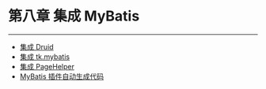 # 第八章 集成 MyBatis

---

* [集成 Druid](/chapter8/集成Druid.md)
* [集成 tk.mybatis](/chapter8/集成tkmybatis.md)
* [集成 PageHelper](/chapter8/集成PageHelper.md)
* [MyBatis 插件自动生成代码](/chapter8/MyBatisMavenPlugin自动生成代码.md)